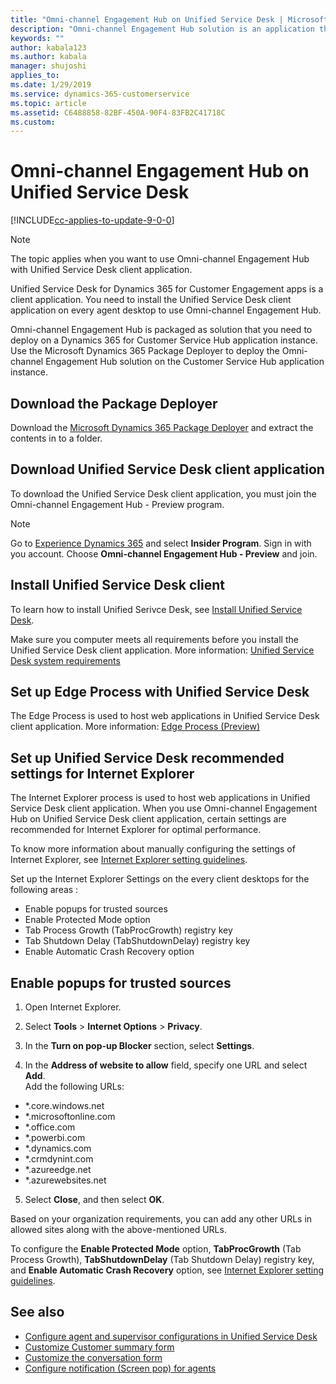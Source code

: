 ```yaml
---
title: "Omni-channel Engagement Hub on Unified Service Desk | MicrosoftDocs"
description: "Omni-channel Engagement Hub solution is an application that you need to install on Unified Service Desk client application."
keywords: ""
author: kabala123
ms.author: kabala
manager: shujoshi
applies_to: 
ms.date: 1/29/2019
ms.service: dynamics-365-customerservice
ms.topic: article
ms.assetid: C6488858-82BF-450A-90F4-83FB2C41718C
ms.custom: 
---
```


# Omni-channel Engagement Hub on Unified Service Desk

[!INCLUDE[cc-applies-to-update-9-0-0](../../includes/cc_applies_to_update_9_0_0.md)]

> [!NOTE]
> The topic applies when you want to use Omni-channel Engagement Hub with Unified Service Desk client application. 

Unified Service Desk for Dynamics 365 for Customer Engagement apps is a client application. You need to install the Unified Service Desk client application on every agent desktop to use Omni-channel Engagement Hub. 
 
Omni-channel Engagement Hub is packaged as solution that you need to deploy on a Dynamics 365 for Customer Service Hub application instance. Use the Microsoft Dynamics 365 Package Deployer to deploy the Omni-channel Engagement Hub solution on the Customer Service Hub application instance.

## Download the Package Deployer

Download the [Microsoft Dynamics 365 Package Deployer](http://go.microsoft.com/fwlink/p/?LinkID=872261) and extract the contents in to a folder.

## Download Unified Service Desk client application

To download the Unified Service Desk client application, you must join the Omni-channel Engagement Hub - Preview program.

> [!Note]
> Go to [Experience Dynamics 365](https://experience.dynamics.com) and select **Insider Program**. Sign in with you account. Choose **Omni-channel Engagement Hub - Preview** and join.

## Install Unified Service Desk client

To learn how to install Unified Serivce Desk, see [Install Unified Service Desk](/dynamics365/customer-engagement/unified-service-desk/admin/install-upgrade-unified-service-desk-client).

Make sure you computer meets all requirements before you install the Unified Service Desk client application. More information: [Unified Service Desk system requirements](/dynamics365/customer-engagement/unified-service-desk/admin/unified-service-desk-system-requirements)

## Set up Edge Process with Unified Service Desk

The Edge Process is used to host web applications in Unified Service Desk client application. More information: [Edge Process (Preview)](/dynamics365/customer-engagement/unified-service-desk/edge-process)

## Set up Unified Service Desk recommended settings for Internet Explorer

The Internet Explorer process is used to host web applications in Unified Service Desk client application. When you use Omni-channel Engagement Hub on Unified Service Desk client application, certain settings are recommended for Internet Explorer for optimal performance.

To know more information about manually configuring the settings of Internet Explorer, see [Internet Explorer setting guidelines](/dynamics365/customer-engagement/unified-service-desk/admin/internet-explorer-settings-bpa).

Set up the Internet Explorer Settings on the every client desktops for the following areas :

 - Enable popups for trusted sources 
 - Enable Protected Mode option
 - Tab Process Growth (TabProcGrowth) registry key
 - Tab Shutdown Delay (TabShutdownDelay) registry key
 - Enable Automatic Crash Recovery option

## Enable popups for trusted sources
 1. Open Internet Explorer.

 2.	Select **Tools** > **Internet Options** > **Privacy**.

 3.	In the **Turn on pop-up Blocker** section, select **Settings**.

 4.	In the **Address of website to allow** field, specify one URL and select **Add**. <br>
    Add the following URLs:<br>
   - *.core.windows.net
   - *.microsoftonline.com
   - *.office.com
   - *.powerbi.com
   - *.dynamics.com
   - *.crmdynint.com
   - *.azureedge.net
   - *.azurewebsites.net

  5. Select **Close**, and then select **OK**.

Based on your organization requirements, you can add any other URLs in allowed sites along with the above-mentioned URLs.

To configure the **Enable Protected Mode** option, **TabProcGrowth** (Tab Process Growth), **TabShutdownDelay** (Tab Shutdown Delay) registry key, and **Enable Automatic Crash Recovery** option, see [Internet Explorer setting guidelines](/dynamics365/customer-engagement/unified-service-desk/admin/internet-explorer-settings-bpa).


## See also

- [Configure agent and supervisor configurations in Unified Service Desk](create-agent-supervisor-configurations-unified-service-desk.md)
- [Customize Customer summary form](customize-customer-360-page.md)
- [Customize the conversation form](customize-conversation-form.md)
- [Configure notification (Screen pop) for agents](configure-notification-screen-pop-agents.md)